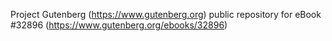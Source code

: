 Project Gutenberg (https://www.gutenberg.org) public repository for eBook #32896 (https://www.gutenberg.org/ebooks/32896)
